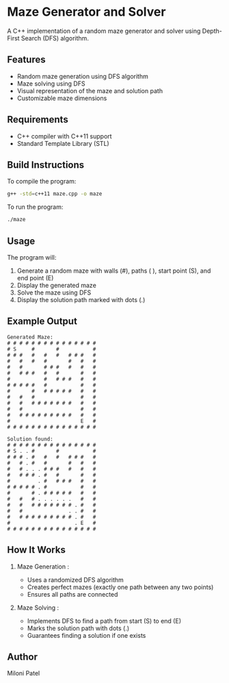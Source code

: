 # Maze Generator and Solver

A C++ implementation of a random maze generator and solver using Depth-First Search (DFS) algorithm.

## Features

- Random maze generation using DFS algorithm
- Maze solving using DFS
- Visual representation of the maze and solution path
- Customizable maze dimensions

## Requirements

- C++ compiler with C++11 support
- Standard Template Library (STL)

## Build Instructions

To compile the program:

```bash
g++ -std=c++11 maze.cpp -o maze
```

To run the program:

```bash
./maze
 ```

## Usage
The program will:

1. Generate a random maze with walls (#), paths ( ), start point (S), and end point (E)
2. Display the generated maze
3. Solve the maze using DFS
4. Display the solution path marked with dots (.)

## Example Output
```plaintext
Generated Maze:
# # # # # # # # # # # # # # #
# S     #       #           #
# # #   #   #   #   # # #   #
#   #   #   #       #   #   #
#   #       # # #   #   #   #
#   # # #   #   #       #   #
#           #   # # #   #   #
# # # # #   #           #   #
#       #   # # # # #   #   #
#   #   #               #   #
#   #   # # # # # # #   #   #
#   #                   #   #
#   # # # # # # # # #   #   #
#                       E   #
# # # # # # # # # # # # # # #

Solution found:
# # # # # # # # # # # # # # #
# S . . #       #           #
# # # . #   #   #   # # #   #
#   # . #   #       #   #   #
#   # . . . # # #   #   #   #
#   # # # . #   #       #   #
#         . #   # # #   #   #
# # # # # . #           #   #
#       # . # # # # #   #   #
#   #   # . . . . . .   #   #
#   #   # # # # # # # . #   #
#   #               . . #   #
#   # # # # # # # # # . #   #
#                     . E   #
# # # # # # # # # # # # # # #
 ```

## How It Works
1. Maze Generation :
   
   - Uses a randomized DFS algorithm
   - Creates perfect mazes (exactly one path between any two points)
   - Ensures all paths are connected

2. Maze Solving :
   
   - Implements DFS to find a path from start (S) to end (E)
   - Marks the solution path with dots (.)
   - Guarantees finding a solution if one exists

## Author
Miloni Patel